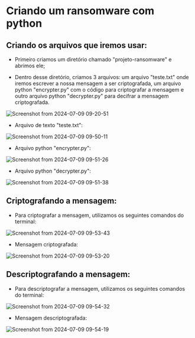 # Criando um ransomware com python

## Criando os arquivos que iremos usar:

* Primeiro criamos um diretório chamado "projeto-ransomware" e abrimos ele;

* Dentro desse diretório, criamos 3 arquivos: um arquivo "teste.txt" onde iremos escrever a nossa mensagem a ser criptografada, um arquivo python "encrypter.py" com o código para criptografar a mensagem e outro arquivo python "decrypter.py" para decifrar a mensagem criptografada.

![Screenshot from 2024-07-09 09-20-51](https://github.com/AbnerGSantos/criando_ransomware_python/assets/159087385/549c2a65-2716-4798-97b9-9e6ebbe697e3)

* Arquivo de texto "teste.txt":

![Screenshot from 2024-07-09 09-50-11](https://github.com/AbnerGSantos/criando_ransomware_python/assets/159087385/4421a4af-e38c-4a3d-a10b-dd02a4682f0f)

* Arquivo python "encrypter.py":

![Screenshot from 2024-07-09 09-51-26](https://github.com/AbnerGSantos/criando_ransomware_python/assets/159087385/11ebe36f-cbde-4dac-b47e-23771a0b0705)

* Arquivo python "decrypter.py":

![Screenshot from 2024-07-09 09-51-38](https://github.com/AbnerGSantos/criando_ransomware_python/assets/159087385/0568d765-8813-4c58-935f-c379531161e0)

## Criptografando a mensagem:

* Para criptografar a mensagem, utilizamos os seguintes comandos do terminal:

![Screenshot from 2024-07-09 09-53-43](https://github.com/AbnerGSantos/criando_ransomware_python/assets/159087385/d1153330-4db7-456a-9d1c-e232fe508b17)

* Mensagem criptografada:

![Screenshot from 2024-07-09 09-53-20](https://github.com/AbnerGSantos/criando_ransomware_python/assets/159087385/a9b18c15-f1e8-4e08-9fab-6fc5e64b285d)

## Descriptografando a mensagem:

* Para descriptografar a mensagem, utilizamos os seguintes comandos do terminal:

![Screenshot from 2024-07-09 09-54-32](https://github.com/AbnerGSantos/criando_ransomware_python/assets/159087385/a7182371-90df-4a8a-a9d4-0b0b3869f34a)

* Mensagem descriptografada:

![Screenshot from 2024-07-09 09-54-19](https://github.com/AbnerGSantos/criando_ransomware_python/assets/159087385/8f78fbdc-a7ec-4299-9650-8f48f5762870)





